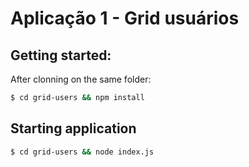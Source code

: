 # Aplicação 1 - Grid usuários

## Getting started:

After clonning on the same folder:

```bash
$ cd grid-users && npm install
```
## Starting application

```bash
$ cd grid-users && node index.js
```

